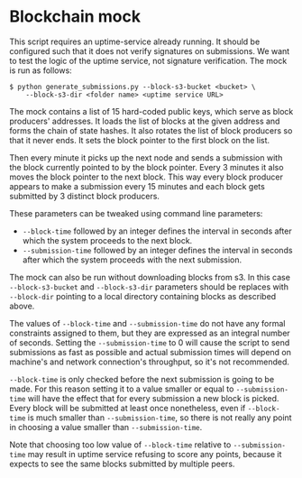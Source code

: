 Blockchain mock
===============

This script requires an uptime-service already running. It should be
configured such that it does not verify signatures on submissions. We
want to test the logic of the uptime service, not signature
verification. The mock is run as follows:

    $ python generate_submissions.py --block-s3-bucket <bucket> \
        --block-s3-dir <folder name> <uptime service URL>

The mock contains a list of 15 hard-coded public keys, which serve as
block producers' addresses. It loads the list of blocks at the given
address and forms the chain of state hashes. It also rotates the list
of block producers so that it never ends. It sets the block pointer to
the first block on the list.

Then every minute it picks up the next node and sends a submission
with the block currently pointed to by the block pointer. Every 3 minutes
it also moves the block pointer to the next block. This way every block
producer appears to make a submission every 15 minutes and each block
gets submitted by 3 distinct block producers.

These parameters can be tweaked using command line parameters:

* `--block-time` followed by an integer defines the interval in seconds
  after which the system proceeds to the next block.
* `--submission-time` followed by an integer defines the interval
  in seconds after which the system proceeds with the next submission.

The mock can also be run without downloading blocks from s3. In this
case `--block-s3-bucket` and `--block-s3-dir` parameters should be
replaces with `--block-dir` pointing to a local directory containing
blocks as described above.

The values of `--block-time` and `--submission-time` do not have any
formal constraints assigned to them, but they are expressed as an
integral number of seconds. Setting the `--submission-time` to 0
will cause the script to send submissions as fast as possible and
actual submission times will depend on machine's and network
connection's throughput, so it's not recommended.

`--block-time` is only checked before the next submission is going to
be made. For this reason setting it to a value smaller or equal to
`--submission-time` will have the effect that for every submission a
new block is picked. Every block will be submitted at least once
nonetheless, even if `--block-time` is much smaller than
`--submission-time`, so there is not really any point in choosing a
value smaller than `--submission-time`.

Note that choosing too low value of `--block-time` relative to
`--submission-time` may result in uptime service refusing to score any
points, because it expects to see the same blocks submitted by
multiple peers.
